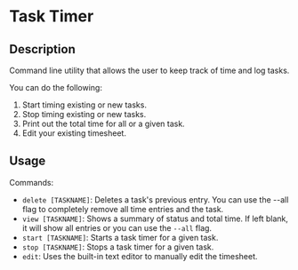 # Task Timer

## Description

Command line utility that allows the user to keep track of time and log tasks.

You can do the following:
1. Start timing existing or new tasks.
2. Stop timing existing or new tasks.
3. Print out the total time for all or a given task.
4. Edit your existing timesheet.

## Usage

Commands:
- `delete [TASKNAME]`: Deletes a task's previous entry. You can use the --all flag to completely remove all time entries and the task.
- `view [TASKNAME]`: Shows a summary of status and total time. If left blank, it will show all entries or you can use the `--all` flag.
- `start [TASKNAME]`: Starts a task timer for a given task.
- `stop [TASKNAME]`: Stops a task timer for a given task.
- `edit`: Uses the built-in text editor to manually edit the timesheet.
